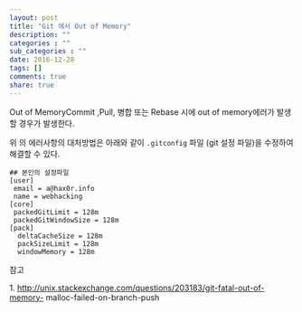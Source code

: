 ```yaml
---
layout: post
title: "Git 에서 Out of Memory"
description: ""
categories : ""
sub_categories : ""
date: 2016-12-28
tags: []
comments: true
share: true
---
```


Out of MemoryCommit ,Pull, 병합 또는 Rebase 시에 out of memory에러가 발생할 경우가 발생한다.

위 의 에러사항의 대처방법은 아래와 같이 `.gitconfig` 파일 (git 설정 파일)을 수정하여 해결할 수 있다.

  

  

    ## 본인의 설정파일
    [user]
     email = a@hax0r.info
     name = webhacking
    [core]
     packedGitLimit = 128m
     packedGitWindowSize = 128m
    [pack]
      deltaCacheSize = 128m
      packSizeLimit = 128m
      windowMemory = 128m

  

참고

1\. http://unix.stackexchange.com/questions/203183/git-fatal-out-of-memory-
malloc-failed-on-branch-push

